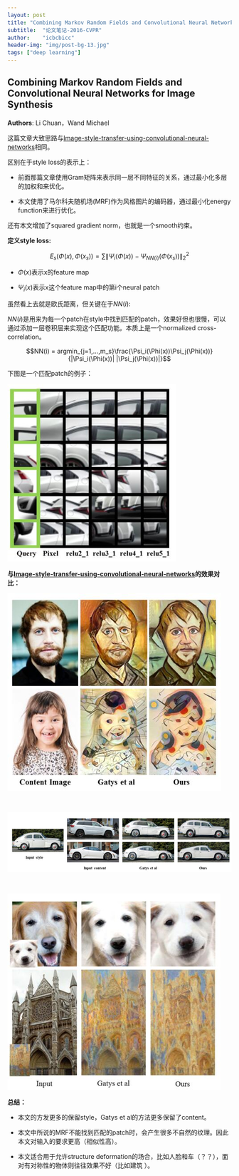 ```yaml
---
layout: post
title: "Combining Markov Random Fields and Convolutional Neural Networks for Image Synthesis"
subtitle:  "论文笔记-2016-CVPR"
author:    "icbcbicc"
header-img: "img/post-bg-13.jpg"
tags: ["deep learning"]
---
```


## Combining Markov Random Fields and Convolutional Neural Networks for Image Synthesis

**Authors**: Li Chuan，Wand Michael

这篇文章大致思路与[Image-style-transfer-using-convolutional-neural-networks](/2016/12/30/Image-style-transfer-using-convolutional-neural-networks)相同。

区别在于style loss的表示上：

- 前面那篇文章使用Gram矩阵来表示同一层不同特征的关系，通过最小化多层的加权和来优化。

- 本文使用了马尔科夫随机场(MRF)作为风格图片的编码器，通过最小化energy function来进行优化。

还有本文增加了squared gradient norm，也就是一个smooth约束。

**定义style loss:**

$$E_s(\Phi(x),\Phi(x_s)) = \sum\|\Psi_i(\Phi(x))-\Psi_{NN(i)}(\Phi(x_s))\|_ 2^2$$

- $\Phi(x)$表示x的feature map

- $\Psi_i(x)$表示x这个feature map中的第i个neural patch

虽然看上去就是欧氏距离，但关键在于$NN(i)$:

$NN(i)$是用来为每一个patch在style中找到匹配的patch，效果好但也很慢，可以通过添加一层卷积层来实现这个匹配功能。本质上是一个normalized cross-correlation。

$$NN(i) = argmin_{j=1,...,m_s}\frac{\Psi_i(\Phi(x))\Psi_j(\Phi(x))}{|\Psi_i(\Phi(x))| |\Psi_j(\Phi(x))|}$$

下图是一个匹配patch的例子：

![patch匹配](/img/38.JPG)

**与[Image-style-transfer-using-convolutional-neural-networks](/2016/12/30/Image-style-transfer-using-convolutional-neural-networks)的效果对比：**

![效果对比1](/img/39.JPG)

<br>

![效果对比2](/img/40.JPG)

<br>

![效果对比3](/img/41.JPG)


**总结：**

- 本文的方发更多的保留style，Gatys et al的方法更多保留了content。

- 本文中所说的MRF不能找到匹配的patch时，会产生很多不自然的纹理。因此本文对输入的要求更高（相似性高）。

- 本文适合用于允许structure deformation的场合，比如人脸和车（？？），面对有对称性的物体则往往效果不好（比如建筑 ）。
